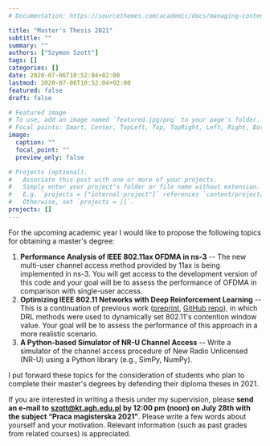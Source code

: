 ```yaml
---
# Documentation: https://sourcethemes.com/academic/docs/managing-content/

title: "Master's Thesis 2021"
subtitle: ""
summary: ""
authors: ["Szymon Szott"]
tags: []
categories: []
date: 2020-07-06T10:52:04+02:00
lastmod: 2020-07-06T10:52:04+02:00
featured: false
draft: false

# Featured image
# To use, add an image named `featured.jpg/png` to your page's folder.
# Focal points: Smart, Center, TopLeft, Top, TopRight, Left, Right, BottomLeft, Bottom, BottomRight.
image:
  caption: ""
  focal_point: ""
  preview_only: false

# Projects (optional).
#   Associate this post with one or more of your projects.
#   Simply enter your project's folder or file name without extension.
#   E.g. `projects = ["internal-project"]` references `content/project/deep-learning/index.md`.
#   Otherwise, set `projects = []`.
projects: []
---
```


For the upcoming academic year I would like to propose the following topics for obtaining a master's degree:

1. **Performance Analysis of IEEE 802.11ax OFDMA in ns-3** -- The new multi-user channel access method provided by 11ax is being implemented in ns-3. You will get access to the development version of this code and your goal will be to assess the performance of OFDMA in comparison with single-user access.
2. **Optimizing IEEE 802.11 Networks with Deep Reinforcement Learning** -- This is a continuation of previous work ([preprint](https://www.researchgate.net/publication/339660279_Contention_Window_Optimization_in_IEEE_80211ax_Networks_with_Deep_Reinforcement_Learning), [GitHub repo](https://github.com/wwydmanski/RLinWiFi)), in which DRL methods were used to dynamically set 802.11's contention window value. Your goal will be to assess the performance of this approach in a more realistic scenario.
3. **A Python-based Simulator of NR-U Channel Access** -- Write a simulator of the channel access procedure of New Radio Unlicensed (NR-U) using a Python library (e.g., SimPy, NumPy). 

I put forward these topics for the consideration of students who plan to complete their master's degrees by defending their diploma theses in 2021.

If you are interested in writing a thesis under my supervision, please **send an e-mail to** [**szott@kt.agh.edu.pl**](mailto:szott@kt.agh.edu.pl) **by 12:00 pm (noon) on July 28th with the subject “Praca magisterska 2021”**. Please write a few words about yourself and your motivation. Relevant information (such as past grades from related courses) is appreciated.